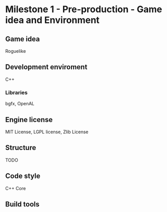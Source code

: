 # Milestone 1 - Pre-production - Game idea and Environment
## Game idea
Roguelike
## Development enviroment
C++
### Libraries
bgfx, OpenAL
## Engine license
MIT License, LGPL license, Zlib License
## Structure
TODO
## Code style
C++ Core
## Build tools

